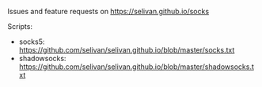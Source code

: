 Issues and feature requests on https://selivan.github.io/socks

Scripts:
* socks5: https://github.com/selivan/selivan.github.io/blob/master/socks.txt
* shadowsocks: https://github.com/selivan/selivan.github.io/blob/master/shadowsocks.txt
